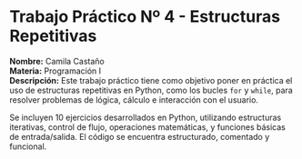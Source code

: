# Trabajo Práctico Nº 4 - Estructuras Repetitivas

**Nombre:** Camila Castaño   
**Materia:** Programación I   
**Descripción:** Este trabajo práctico tiene como objetivo poner en práctica el uso de estructuras repetitivas en Python, como los bucles `for` y `while`, para resolver problemas de lógica, cálculo e interacción con el usuario.

Se incluyen 10 ejercicios desarrollados en Python, utilizando estructuras iterativas, control de flujo, operaciones matemáticas, y funciones básicas de entrada/salida. El código se encuentra estructurado, comentado y funcional.
